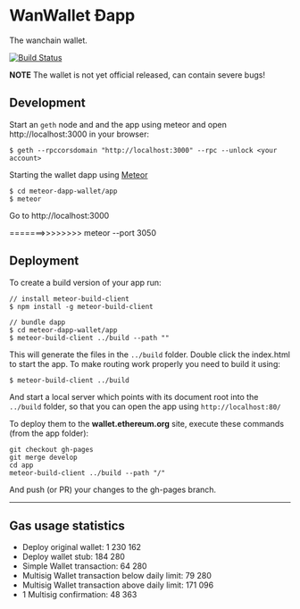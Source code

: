 # WanWallet Ðapp

The wanchain wallet.

[![Build Status](https://travis-ci.org/ethereum/meteor-dapp-wallet.svg?branch=master)](https://travis-ci.org/ethereum/meteor-dapp-wallet)

**NOTE** The wallet is not yet official released,
can contain severe bugs!


## Development

Start an `geth` node and and the app using meteor and open http://localhost:3000 in your browser:

    $ geth --rpccorsdomain "http://localhost:3000" --rpc --unlock <your account>

Starting the wallet dapp using [Meteor](https://meteor.com/install)

    $ cd meteor-dapp-wallet/app
    $ meteor

Go to http://localhost:3000



=======>>>>>>>>    meteor --port 3050


## Deployment

To create a build version of your app run:

    // install meteor-build-client
    $ npm install -g meteor-build-client

    // bundle dapp
    $ cd meteor-dapp-wallet/app
    $ meteor-build-client ../build --path ""

This will generate the files in the `../build` folder. Double click the index.html to start the app.
To make routing work properly you need to build it using:

    $ meteor-build-client ../build

And start a local server which points with its document root into the `../build` folder,
so that you can open the app using `http://localhost:80/`

To deploy them to the **wallet.ethereum.org** site, execute these commands (from the app folder):

    git checkout gh-pages
    git merge develop
    cd app
    meteor-build-client ../build --path "/"

And push (or PR) your changes to the gh-pages branch.


***

## Gas usage statistics

- Deploy original wallet: 1 230 162
- Deploy wallet stub: 184 280
- Simple Wallet transaction: 64 280
- Multisig Wallet transaction below daily limit: 79 280
- Multisig Wallet transaction above daily limit: 171 096
- 1 Multisig confirmation: 48 363
